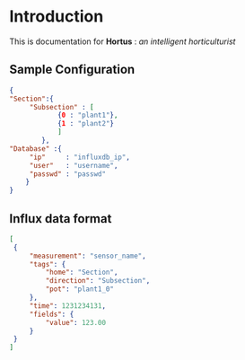 # Introduction

This is documentation for **Hortus** : *an intelligent horticulturist*

## Sample Configuration 

```json
{
"Section":{
	 "Subsection" : [
			{0 : "plant1"},
			{1 : "plant2"}
			]
		},
"Database" :{
	 "ip"     : "influxdb_ip",
	 "user"   : "username",
	 "passwd" : "passwd"
	}
}
```

## Influx data format

```json
[
 {
	 "measurement": "sensor_name",
	 "tags": {
		 "home": "Section",
		 "direction": "Subsection",
		 "pot": "plant1_0"
	 },
	 "time": 1231234131,
	 "fields": {
		 "value": 123.00
	 }
 }
]

```

